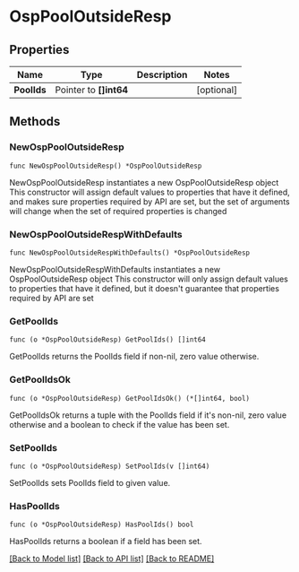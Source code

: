 # OspPoolOutsideResp

## Properties

Name | Type | Description | Notes
------------ | ------------- | ------------- | -------------
**PoolIds** | Pointer to **[]int64** |  | [optional] 

## Methods

### NewOspPoolOutsideResp

`func NewOspPoolOutsideResp() *OspPoolOutsideResp`

NewOspPoolOutsideResp instantiates a new OspPoolOutsideResp object
This constructor will assign default values to properties that have it defined,
and makes sure properties required by API are set, but the set of arguments
will change when the set of required properties is changed

### NewOspPoolOutsideRespWithDefaults

`func NewOspPoolOutsideRespWithDefaults() *OspPoolOutsideResp`

NewOspPoolOutsideRespWithDefaults instantiates a new OspPoolOutsideResp object
This constructor will only assign default values to properties that have it defined,
but it doesn't guarantee that properties required by API are set

### GetPoolIds

`func (o *OspPoolOutsideResp) GetPoolIds() []int64`

GetPoolIds returns the PoolIds field if non-nil, zero value otherwise.

### GetPoolIdsOk

`func (o *OspPoolOutsideResp) GetPoolIdsOk() (*[]int64, bool)`

GetPoolIdsOk returns a tuple with the PoolIds field if it's non-nil, zero value otherwise
and a boolean to check if the value has been set.

### SetPoolIds

`func (o *OspPoolOutsideResp) SetPoolIds(v []int64)`

SetPoolIds sets PoolIds field to given value.

### HasPoolIds

`func (o *OspPoolOutsideResp) HasPoolIds() bool`

HasPoolIds returns a boolean if a field has been set.


[[Back to Model list]](../README.md#documentation-for-models) [[Back to API list]](../README.md#documentation-for-api-endpoints) [[Back to README]](../README.md)


